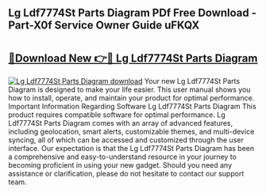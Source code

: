 ## Lg Ldf7774St Parts Diagram PDf Free Download - Part-X0f Service Owner Guide uFKQX

# <h2><a href="http://dfsyl1.blite.top/?on=Lg+Ldf7774St+Parts+Diagram">🔗Download New 👉🔴 Lg Ldf7774St Parts Diagram</a></h2>

[![Lg Ldf7774St Parts Diagram download](https://i.imgur.com/lujVjoI.png)](http://dfsyl1.blite.top/?on=Lg+Ldf7774St+Parts+Diagram)
Your new Lg Ldf7774St Parts Diagram is designed to make your life easier. This user manual shows you how to install, operate, and maintain your product for optimal performance. Important Information Regarding Software Lg Ldf7774St Parts Diagram This product requires compatible software for optimal performance. Lg Ldf7774St Parts Diagram comes with an array of advanced features, including geolocation, smart alerts, customizable themes, and multi-device syncing, all of which can be accessed and customized through the user interface. Our expectation is that the Lg Ldf7774St Parts Diagram has been a comprehensive and easy-to-understand resource in your journey to becoming proficient in using your new gadget. Should you need any assistance or clarification, please do not hesitate to contact our support team.
